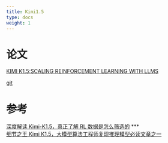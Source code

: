 ```yaml
---
title: Kimi1.5
type: docs
weight: 1
---
```


# 论文
[KIMI K1.5:SCALING REINFORCEMENT LEARNING WITH LLMS](https://arxiv.org/pdf/2501.12599)

[git](https://github.com/MoonshotAI/Kimi-k1.5)


# 参考


[深度解读 Kimi-K1.5，真正了解 RL 数据是怎么筛选的](https://yuanchaofa.com/post/kimi-k1.5-paper-reading-notes.html) ***  
[细节之王 Kimi K1.5，大模型算法工程师复现推理模型必读文章之一](https://mp.weixin.qq.com/s/E6_5_e2Td35h3j11c1V84Q)